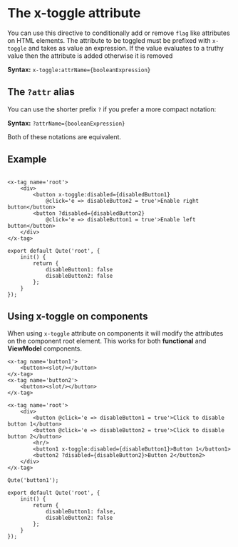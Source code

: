 # The x-toggle attribute

You can use this directive to conditionally add or remove `flag` like attributes on HTML elements. The attribute to be toggled must be prefixed with `x-toggle` and takes as value an expression. If the value evaluates to a truthy value then the attribute is added otherwise it is removed

**Syntax:** `x-toggle:attrName={booleanExpression}`

## The `?attr` alias

You can use the shorter prefix `?` if you prefer a more compact notation:

**Syntax:** `?attrName={booleanExpression}`

Both of these notations are equivalent.

## Example

```jsq

<x-tag name='root'>
	<div>
        <button x-toggle:disabled={disabledButton1}
        	@click='e => disableButton2 = true'>Enable right button</button>
        <button ?disabled={disabledButton2}
        	@click='e => disableButton1 = true'>Enable left button</button>
	</div>
</x-tag>

export default Qute('root', {
	init() {
		return {
			disableButton1: false
			disableButton2: false
		};
	}
});
```

## Using x-toggle on components

When using `x-toggle` attribute on components it will modify the attributes on the component root element. This works for both **functional** and **ViewModel** components.

```jsq
<x-tag name='button1'>
	<button><slot/></button>
</x-tag>
<x-tag name='button2'>
	<button><slot/></button>
</x-tag>

<x-tag name='root'>
	<div>
		<button @click='e => disableButton1 = true'>Click to disable button 1</button>
		<button @click='e => disableButton2 = true'>Click to disable button 2</button>
		<hr/>
		<button1 x-toggle:disabled={disableButton1}>Button 1</button1>
		<button2 ?disabled={disableButton2}>Button 2</button2>
	</div>
</x-tag>

Qute('button1');

export default Qute('root', {
	init() {
		return {
			disableButton1: false,
			disableButton2: false
		};
	}
});
```

